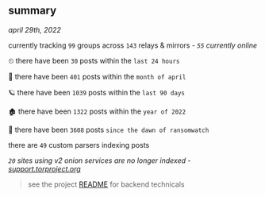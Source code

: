 
## summary
_april 29th, 2022_

currently tracking `99` groups across `143` relays & mirrors - _`55` currently online_

⏲ there have been `30` posts within the `last 24 hours`

🦈 there have been `401` posts within the `month of april`

🪐 there have been `1039` posts within the `last 90 days`

🏚 there have been `1322` posts within the `year of 2022`

🦕 there have been `3608` posts `since the dawn of ransomwatch`

there are `49` custom parsers indexing posts

_`20` sites using v2 onion services are no longer indexed - [support.torproject.org](https://support.torproject.org/onionservices/v2-deprecation/)_

> see the project [README](https://github.com/thetanz/ransomwatch#ransomwatch--) for backend technicals
